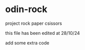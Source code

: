 # odin-rock
project rock paper csissors 

this file has been edited at 28/10/24

add some extra code 